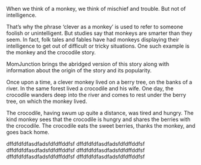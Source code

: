 When we think of a monkey, we think of mischief and trouble. But not of intelligence.

That’s why the phrase ‘clever as a monkey’ is used to refer to someone foolish or unintelligent. But studies say that monkeys are smarter than they seem. In fact, folk tales and fables have had monkeys displaying their intelligence to get out of difficult or tricky situations. One such example is the monkey and the crocodile story.

MomJunction brings the abridged version of this story along with information about the origin of the story and its popularity.

Once upon a time, a clever monkey lived on a berry tree, on the banks of a river. In the same forest lived a crocodile and his wife. One day, the crocodile wanders deep into the river and comes to rest under the berry tree, on which the monkey lived.

The crocodile, having swum up quite a distance, was tired and hungry. The kind monkey sees that the crocodile is hungry and shares the berries with the crocodile. The crocodile eats the sweet berries, thanks the monkey, and goes back home.

 dffdfdfdfasdfadsfdfdffddfsf
 dffdfdfdfasdfadsfdfdffddfsf
 dffdfdfdfasdfadsfdfdffddfsf
 dffdfdfdfasdfadsfdfdffddfsf
 dffdfdfdfasdfadsfdfdffddfsf
 dffdfdfdfasdfadsfdfdffddfsf